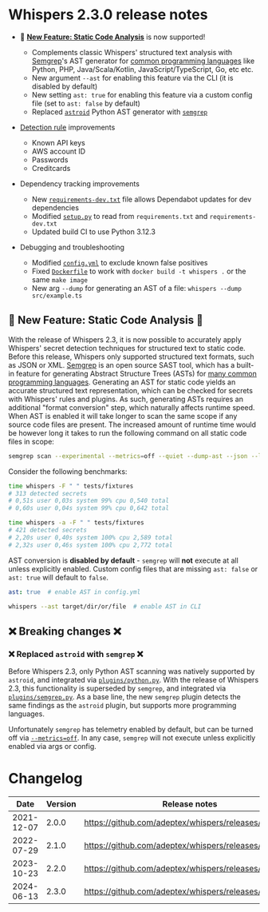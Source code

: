 # Whispers 2.3.0 release notes

* 💫 <u>**New Feature: Static Code Analysis**</u> is now supported!
    * Complements classic Whispers' structured text analysis with [Semgrep](https://semgrep.dev)'s AST generator for [common programming languages](https://semgrep.dev/docs/supported-languages) like Python, PHP, Java/Scala/Kotlin, JavaScript/TypeScript, Go, etc etc.
    * New argument `--ast` for enabling this feature via the CLI (it is disabled by default)
    * New setting `ast: true` for enabling this feature via a custom config file (set to `ast: false` by default)
    * Replaced [`astroid`](https://github.com/adeptex/whispers/blob/8f17f77e2199c55458ff125e3fb477a2a9349593/whispers/plugins/python.py) Python AST generator with [`semgrep`](https://github.com/adeptex/whispers/blob/master/whispers/plugins/semgrep.py)

* [Detection rule](https://github.com/adeptex/whispers/blob/master/whispers/rules) improvements
    * Known API keys
    * AWS account ID
    * Passwords
    * Creditcards

* Dependency tracking improvements
    * New [`requirements-dev.txt`](https://github.com/adeptex/whispers/blob/master/requirements-dev.txt) file allows Dependabot updates for dev dependencies
    * Modified [`setup.py`](https://github.com/adeptex/whispers/blob/master/setup.py) to read from `requirements.txt` and `requirements-dev.txt`
    * Updated build CI to use Python 3.12.3

* Debugging and troubleshooting
    * Modified [`config.yml`](https://github.com/adeptex/whispers/blob/master/whispers/config.yml) to exclude known false positives
    * Fixed [`Dockerfile`](https://github.com/adeptex/whispers/blob/master/Dockerfile) to work with `docker build -t whispers .` or the same `make image`
    * New arg `--dump` for generating an AST of a file: `whispers --dump src/example.ts`


## 💫 New Feature: Static Code Analysis 💫

With the release of Whispers 2.3, it is now possible to accurately apply Whispers' secret detection techniques for structured text to static code. Before this release, Whispers only supported structured text formats, such as JSON or XML. [Semgrep](https://semgrep.dev) is an open source SAST tool, which has a built-in feature for generating Abstract Structure Trees (ASTs) for [many common programming languages](https://semgrep.dev/docs/supported-languages). Generating an AST for static code yields an accurate structured text representation, which can be checked for secrets with Whispers' rules and plugins. As such, generating ASTs requires an additional "format conversion" step, which naturally affects runtime speed. When AST is enabled it will take longer to scan the same scope if any source code files are present. The increased amount of runtime time would be however long it takes to run the following command on all static code files in scope:

```sh
semgrep scan --experimental --metrics=off --quiet --dump-ast --json --lang $LANG $SRCFILE
```

Consider the following benchmarks:

```sh
time whispers -F " " tests/fixtures
# 313 detected secrets
# 0,51s user 0,03s system 99% cpu 0,540 total
# 0,60s user 0,04s system 99% cpu 0,642 total

time whispers -a -F " " tests/fixtures
# 421 detected secrets
# 2,20s user 0,40s system 100% cpu 2,589 total
# 2,32s user 0,46s system 100% cpu 2,772 total
```

AST conversion is **disabled by default** - `semgrep` will **not** execute at all unless explicitly enabled. Custom config files that are missing `ast: false` or `ast: true` will default to `false`.

```yaml
ast: true  # enable AST in config.yml
```

```sh
whispers --ast target/dir/or/file  # enable AST in CLI
```


## ❌ Breaking changes ❌

### ❌ Replaced `astroid` with `semgrep` ❌

Before Whispers 2.3, only Python AST scanning was natively supported by `astroid`, and integrated via [`plugins/python.py`](https://github.com/adeptex/whispers/blob/8f17f77e2199c55458ff125e3fb477a2a9349593/whispers/plugins/python.py). With the release of Whispers 2.3, this functionality is superseded by `semgrep`, and integrated via [`plugins/semgrep.py`](https://github.com/adeptex/whispers/blob/master/whispers/plugins/semgrep.py). As a base line, the new `semgrep` plugin detects the same findings as the `astroid` plugin, but supports more programming languages.

Unfortunately `semgrep` has telemetry enabled by default, but can be turned off via [`--metrics=off`](https://github.com/adeptex/whispers/blob/master/whispers/plugins/semgrep.py#L55). In any case, `semgrep` will not execute unless explicitly enabled via args or config.


# Changelog

|Date|Version|Release notes|
|---|---|---|
|2021-12-07|2.0.0|https://github.com/adeptex/whispers/releases/tag/2.0.0|
|2022-07-29|2.1.0|https://github.com/adeptex/whispers/releases/tag/2.1.0|
|2023-10-23|2.2.0|https://github.com/adeptex/whispers/releases/tag/2.2.0|
|2024-06-13|2.3.0|https://github.com/adeptex/whispers/releases/tag/2.3.0|
